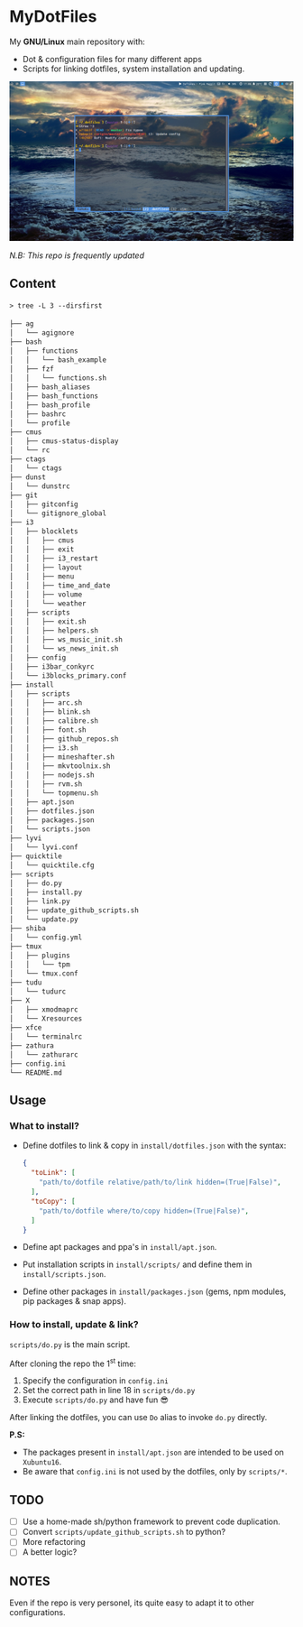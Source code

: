 MyDotFiles
==========

My **GNU/Linux** main repository with:

- Dot & configuration files for many different apps
- Scripts for linking dotfiles, system installation and updating.

![My terminal](.img/primary_monitor.jpg "My terminal with tmux")

*N.B: This repo is frequently updated*

Content
-------

```
> tree -L 3 --dirsfirst

├── ag
│   └── agignore
├── bash
│   ├── functions
│   │   └── bash_example
│   ├── fzf
│   │   └── functions.sh
│   ├── bash_aliases
│   ├── bash_functions
│   ├── bash_profile
│   ├── bashrc
│   └── profile
├── cmus
│   ├── cmus-status-display
│   └── rc
├── ctags
│   └── ctags
├── dunst
│   └── dunstrc
├── git
│   ├── gitconfig
│   └── gitignore_global
├── i3
│   ├── blocklets
│   │   ├── cmus
│   │   ├── exit
│   │   ├── i3_restart
│   │   ├── layout
│   │   ├── menu
│   │   ├── time_and_date
│   │   ├── volume
│   │   └── weather
│   ├── scripts
│   │   ├── exit.sh
│   │   ├── helpers.sh
│   │   ├── ws_music_init.sh
│   │   └── ws_news_init.sh
│   ├── config
│   ├── i3bar_conkyrc
│   └── i3blocks_primary.conf
├── install
│   ├── scripts
│   │   ├── arc.sh
│   │   ├── blink.sh
│   │   ├── calibre.sh
│   │   ├── font.sh
│   │   ├── github_repos.sh
│   │   ├── i3.sh
│   │   ├── mineshafter.sh
│   │   ├── mkvtoolnix.sh
│   │   ├── nodejs.sh
│   │   ├── rvm.sh
│   │   └── topmenu.sh
│   ├── apt.json
│   ├── dotfiles.json
│   ├── packages.json
│   └── scripts.json
├── lyvi
│   └── lyvi.conf
├── quicktile
│   └── quicktile.cfg
├── scripts
│   ├── do.py
│   ├── install.py
│   ├── link.py
│   ├── update_github_scripts.sh
│   └── update.py
├── shiba
│   └── config.yml
├── tmux
│   ├── plugins
│   │   └── tpm
│   └── tmux.conf
├── tudu
│   └── tudurc
├── X
│   ├── xmodmaprc
│   └── Xresources
├── xfce
│   └── terminalrc
├── zathura
│   └── zathurarc
├── config.ini
└── README.md
```

Usage
-----

### What to install?

- Define dotfiles to link & copy in `install/dotfiles.json` with the syntax:

  ```json
  {
    "toLink": [
      "path/to/dotfile relative/path/to/link hidden=(True|False)",
    ],
    "toCopy": [
      "path/to/dotfile where/to/copy hidden=(True|False)",
    ]
  }
  ```

- Define apt packages and ppa's in `install/apt.json`.

- Put installation scripts in `install/scripts/` and define them in `install/scripts.json`.

- Define other packages in `install/packages.json` (gems, npm modules, pip packages & snap apps).

### How to install, update & link?

`scripts/do.py` is the main script.  

After cloning the repo the 1<sup>st</sup> time:

1. Specify the configuration in `config.ini`
2. Set the correct path in line 18 in `scripts/do.py`
4. Execute `scripts/do.py` and have fun :sunglasses:

After linking the dotfiles, you can use `Do` alias to invoke `do.py` directly.

**P.S:**

- The packages present in `install/apt.json` are intended to be used on `Xubuntu16`.
- Be aware that `config.ini` is not used by the dotfiles, only by `scripts/*`.

TODO
----

- [ ] Use a home-made sh/python framework to prevent code duplication.
- [ ] Convert `scripts/update_github_scripts.sh` to python?
- [ ] More refactoring
- [ ] A better logic?

NOTES
-----

Even if the repo is very personel, its quite easy to adapt it to other configurations.
